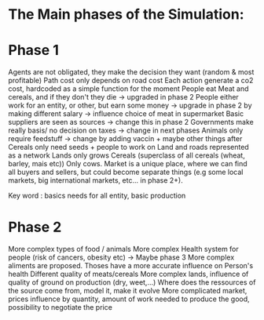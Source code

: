 # The Main phases of the Simulation:
# Phase 1  

Agents are not obligated, they make the decision they want (random & most profitable)
Path cost only depends on road cost 
Each action generate a co2 cost, hardcoded as a simple function for the moment 
People eat Meat and cereals, and if they don't they die -> upgraded in phase 2
People either work for an entity, or other, but earn some money -> upgrade in phase 2 by making different salary -> influence choice of meat in supermarket
Basic suppliers are seen as sources -> change this in phase 2 
Governments make really basis/ no decision on taxes -> change in next phases
Animals only require feedstuff -> change by adding vaccin + maybe other things after
Cereals only need seeds + people to work on
Land and roads represented as a network
Lands only grows Cereals (superclass of all cereals (wheat, barley, mais etc))
Only cows. 
Market is a unique place, where we can find all buyers and sellers, but could become separate things 
(e.g some local markets, big international markets, etc... in phase 2+). 

Key word : basics needs for all entity, basic production

# Phase 2 

More complex types of food / animals 
More complex Health system for people (risk of cancers, obesity etc) -> Maybe phase 3 
More complex aliments are proposed. Thoses have a more accurate influence on Person's health 
    Different quality of meats/cereals
More complex lands, influence of quality of ground on production (dry, weet,...)
Where does the ressources of the source come from, model it, make it evolve
More complicated market, prices influence by quantity, amount of work needed to produce the good, possibility to negotiate the price 

